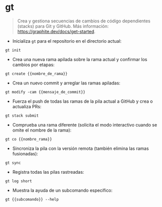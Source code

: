 # gt

> Crea y gestiona secuencias de cambios de código dependientes (stacks) para Git y GitHub.
> Más información: <https://graphite.dev/docs/get-started>.

- Inicializa `gt` para el repositorio en el directorio actual:

`gt init`

- Crea una nueva rama apilada sobre la rama actual y confirmar los cambios por etapas:

`gt create {{nombre_de_rama}}`

- Crea un nuevo commit y arreglar las ramas apiladas:

`gt modify -cam {{mensaje_de_commit}}`

- Fuerza el push de todas las ramas de la pila actual a GitHub y crea o actualiza PRs:

`gt stack submit`

- Comprueba una rama diferente (solicita el modo interactivo cuando se omite el nombre de la rama):

`gt co {{nombre_rama}}`

- Sincroniza la pila con la versión remota (también elimina las ramas fusionadas):

`gt sync`

- Registra todas las pilas rastreadas:

`gt log short`

- Muestra la ayuda de un subcomando específico:

`gt {{subcomando}} --help`
